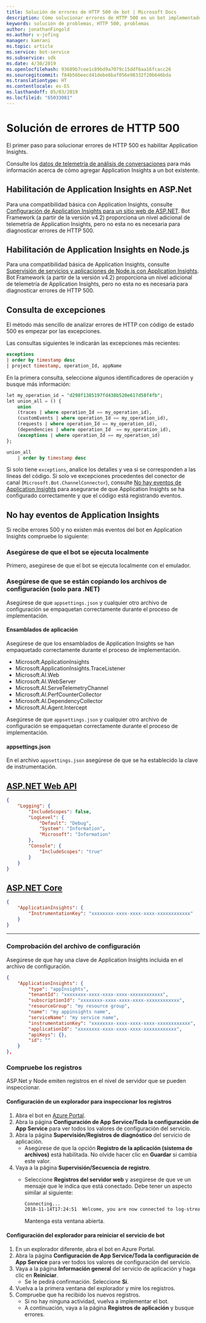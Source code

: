 ```yaml
---
title: Solución de errores de HTTP 500 de bot | Microsoft Docs
description: Cómo solucionar errores de HTTP 500 en un bot implementado.
keywords: solución de problemas, HTTP 500, problemas
author: jonathanFingold
ms.author: v-jofing
manager: kamrani
ms.topic: article
ms.service: bot-service
ms.subservice: sdk
ms.date: 4/30/2019
ms.openlocfilehash: 93689b7cee1c89bd9a7079c15ddf6aa16fcacc26
ms.sourcegitcommit: f84b56beecd41debe6baf056e98332f20b646bda
ms.translationtype: HT
ms.contentlocale: es-ES
ms.lasthandoff: 05/03/2019
ms.locfileid: "65033081"
---
```

# <a name="troubleshoot-http-500-errors"></a>Solución de errores de HTTP 500

El primer paso para solucionar errores de HTTP 500 es habilitar Application Insights.

<!-- TODO: Add links back in once there's a fresh AppInsights sample.
The luis-with-appinsights ([C# sample](https://aka.ms/cs-luis-with-appinsights-sample) / [JS sample](https://aka.ms/js-luis-with-appinsights-sample)) and qna-with-appinsights ([C# sample](https://aka.ms/qna-with-appinsights) / [JS sample](https://aka.ms/js-qna-with-appinsights-sample)) samples demonstrate bots that support Azure Application Insights.
-->
Consulte los [datos de telemetría de análisis de conversaciones](https://aka.ms/botframeworkanalytics) para más información acerca de cómo agregar Application Insights a un bot existente.

## <a name="enable-application-insights-on-aspnet"></a>Habilitación de Application Insights en ASP.Net

Para una compatibilidad básica con Application Insights, consulte [Configuración de Application Insights para un sitio web de ASP.NET](https://docs.microsoft.com/azure/application-insights/app-insights-asp-net). Bot Framework (a partir de la versión v4.2) proporciona un nivel adicional de telemetría de Application Insights, pero no esta no es necesaria para diagnosticar errores de HTTP 500.

## <a name="enable-application-insights-on-nodejs"></a>Habilitación de Application Insights en Node.js

Para una compatibilidad básica de Application Insights, consulte [Supervisión de servicios y aplicaciones de Node.js con Application Insights](https://docs.microsoft.com/azure/azure-monitor/learn/nodejs-quick-start). Bot Framework (a partir de la versión v4.2) proporciona un nivel adicional de telemetría de Application Insights, pero no esta no es necesaria para diagnosticar errores de HTTP 500.

## <a name="query-for-exceptions"></a>Consulta de excepciones

El método más sencillo de analizar errores de HTTP con código de estado 500 es empezar por las excepciones.

Las consultas siguientes le indicarán las excepciones más recientes:

```sql
exceptions
| order by timestamp desc
| project timestamp, operation_Id, appName
```

En la primera consulta, seleccione algunos identificadores de operación y busque más información:

```sql
let my_operation_id = "d298f1385197fd438b520e617d58f4fb";
let union_all = () {
    union
    (traces | where operation_Id == my_operation_id),
    (customEvents | where operation_Id == my_operation_id),
    (requests | where operation_Id == my_operation_id),
    (dependencies | where operation_Id  == my_operation_id),
    (exceptions | where operation_Id == my_operation_id)
};

union_all
    | order by timestamp desc
```

Si solo tiene `exceptions`, analice los detalles y vea si se corresponden a las líneas del código. Si solo ve excepciones procedentes del conector de canal (`Microsoft.Bot.ChannelConnector`), consulte [No hay eventos de Application Insights](#no-application-insights-events) para asegurarse de que Application Insights se ha configurado correctamente y que el código está registrando eventos.

## <a name="no-application-insights-events"></a>No hay eventos de Application Insights

Si recibe errores 500 y no existen más eventos del bot en Application Insights compruebe lo siguiente:

### <a name="ensure-bot-runs-locally"></a>Asegúrese de que el bot se ejecuta localmente

Primero, asegúrese de que el bot se ejecuta localmente con el emulador.

### <a name="ensure-configuration-files-are-being-copied-net-only"></a>Asegúrese de que se están copiando los archivos de configuración (solo para .NET)

Asegúrese de que `appsettings.json` y cualquier otro archivo de configuración se empaquetan correctamente durante el proceso de implementación.

#### <a name="application-assemblies"></a>Ensamblados de aplicación

Asegúrese de que los ensamblados de Application Insights se han empaquetado correctamente durante el proceso de implementación.

- Microsoft.ApplicationInsights
- Microsoft.ApplicationInsights.TraceListener
- Microsoft.AI.Web
- Microsoft.AI.WebServer
- Microsoft.AI.ServeTelemetryChannel
- Microsoft.AI.PerfCounterCollector
- Microsoft.AI.DependencyCollector
- Microsoft.AI.Agent.Intercept

Asegúrese de que `appsettings.json` y cualquier otro archivo de configuración se empaquetan correctamente durante el proceso de implementación.

#### <a name="appsettingsjson"></a>appsettings.json

En el archivo `appsettings.json` asegúrese de que se ha establecido la clave de instrumentación.

## <a name="aspnet-web-apitabdotnetwebapi"></a>[ASP.NET Web API](#tab/dotnetwebapi)

```json
{
    "Logging": {
        "IncludeScopes": false,
        "LogLevel": {
            "Default": "Debug",
            "System": "Information",
            "Microsoft": "Information"
        },
        "Console": {
            "IncludeScopes": "true"
        }
    }
}
```

## <a name="aspnet-coretabdotnetcore"></a>[ASP.NET Core](#tab/dotnetcore)

```json
{
    "ApplicationInsights": {
        "InstrumentationKey": "xxxxxxxx-xxxx-xxxx-xxxx-xxxxxxxxxxxx"
    }
}
```

---

### <a name="verify-config-file"></a>Comprobación del archivo de configuración

Asegúrese de que hay una clave de Application Insights incluida en el archivo de configuración.

```json
{
    "ApplicationInsights": {
        "type": "appInsights",
        "tenantId": "xxxxxxxx-xxxx-xxxx-xxxx-xxxxxxxxxxxx",
        "subscriptionId": "xxxxxxxx-xxxx-xxxx-xxxx-xxxxxxxxxxxx",
        "resourceGroup": "my resource group",
        "name": "my appinsights name",
        "serviceName": "my service name",
        "instrumentationKey": "xxxxxxxx-xxxx-xxxx-xxxx-xxxxxxxxxxxx",
        "applicationId": "xxxxxxxx-xxxx-xxxx-xxxx-xxxxxxxxxxxx",
        "apiKeys": {},
        "id": ""
    }
},
```

### <a name="check-logs"></a>Compruebe los registros

ASP.Net y Node emiten registros en el nivel de servidor que se pueden inspeccionar.

#### <a name="set-up-a-browser-to-watch-your-logs"></a>Configuración de un explorador para inspeccionar los registros

1. Abra el bot en [Azure Portal](http://portal.azure.com/).
1. Abra la página **Configuración de App Service/Toda la configuración de App Service** para ver todos los valores de configuración del servicio.
1. Abra la página **Supervisión/Registros de diagnóstico** del servicio de aplicación.
   - Asegúrese de que la opción **Registro de la aplicación (sistema de archivos)** está habilitada. No olvide hacer clic en **Guardar** si cambia este valor.
1. Vaya a la página **Supervisión/Secuencia de registro**.
   - Seleccione **Registros del servidor web** y asegúrese de que ve un mensaje que le indica que está conectado. Debe tener un aspecto similar al siguiente:

     ```bash
     Connecting...
     2018-11-14T17:24:51  Welcome, you are now connected to log-streaming service.
     ```

     Mantenga esta ventana abierta.

#### <a name="set-up-browser-to-restart-your-bot-service"></a>Configuración del explorador para reiniciar el servicio de bot

1. En un explorador diferente, abra el bot en Azure Portal.
1. Abra la página **Configuración de App Service/Toda la configuración de App Service** para ver todos los valores de configuración del servicio.
1. Vaya a la página **Información general** del servicio de aplicación y haga clic en **Reiniciar**.
   - Se le pedirá confirmación. Seleccione **Sí**.
1. Vuelva a la primera ventana del explorador y mire los registros.
1. Compruebe que ha recibido los nuevos registros.
   - Si no hay ninguna actividad, vuelva a implementar el bot.
   - A continuación, vaya a la página **Registros de aplicación** y busque errores.
